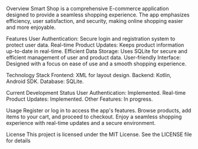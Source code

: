 Overview
Smart Shop is a comprehensive E-commerce application designed to provide a seamless shopping experience. The app emphasizes efficiency, user satisfaction, and security, making online shopping easier and more enjoyable.

Features
User Authentication: Secure login and registration system to protect user data.
Real-time Product Updates: Keeps product information up-to-date in real-time.
Efficient Data Storage: Uses SQLite for secure and efficient management of user and product data.
User-friendly Interface: Designed with a focus on ease of use and a smooth shopping experience.

Technology Stack
Frontend: XML for layout design.
Backend: Kotlin, Android SDK.
Database: SQLite.

Current Development Status
User Authentication: Implemented.
Real-time Product Updates: Implemented.
Other Features: In progress.

Usage
Register or log in to access the app's features.
Browse products, add items to your cart, and proceed to checkout.
Enjoy a seamless shopping experience with real-time updates and a secure environment.


License
This project is licensed under the MIT License. See the LICENSE file for details
